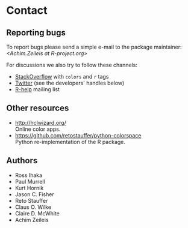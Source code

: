 # Contact

## Reporting bugs

To report bugs please send a simple e-mail to the package maintainer:
_&#x3c;&#x41;&#x63;&#x68;&#x69;&#x6d;&#x2e;&#x5a;&#x65;&#x69;&#x6c;&#x65;&#x69;&#x73;&#x20;&#x61;&#x74;&#x20;&#x52;&#x2d;&#x70;&#x72;&#x6f;&#x6a;&#x65;&#x63;&#x74;&#x2e;&#x6f;&#x72;&#x67;&#x3e;_

For discussions we also try to follow these channels:

- [StackOverflow](https://StackOverflow.com/questions/tagged/colors) with `colors` and `r` tags
- [Twitter](https://twitter.com) (see the developers' handles below)
- [R-help](https://stat.ethz.ch/mailman/listinfo/R-help) mailing list

## Other resources

- <http://hclwizard.org/>  
  Online color apps.
- <https://github.com/retostauffer/python-colorspace>  
  Python re-implementation of the R package.

## Authors

- Ross Ihaka
  <a href="https://www.stat.auckland.ac.nz/~ihaka/"><span class="fa fa-user"></span></a>
- Paul Murrell
  <a href="https://orcid.org/0000-0002-3224-8858" target="orcid.widget"><span class="fab fa-orcid orcid"></span></a>
  <a href="https://www.stat.auckland.ac.nz/~paul/"><span class="fa fa-user"></span></a>
  <a href="https://github.com/pmur002"><span class="fa fa-github"></span></a>
- Kurt Hornik
  <a href="https://orcid.org/0000-0003-4198-9911" target="orcid.widget"><span class="fab fa-orcid orcid"></span></a>
  <a href="http://statmath.wu.ac.at/~hornik/"><span class="fa fa-user"></span></a>
- Jason C. Fisher
  <a href="https://orcid.org/0000-0001-9032-8912" target="orcid.widget"><span class="fab fa-orcid orcid"></span></a>
  <a href="https://github.com/jfisher-usgs"><span class="fa fa-github"></span></a>
- Reto Stauffer
  <a href="https://orcid.org/0000-0002-3798-5507" target="orcid.widget"><span class="fab fa-orcid orcid"></span></a>
  <a href="http://retostauffer.org/"><span class="fa fa-user"></span></a>
  <a href="https://github.com/retostauffer/"><span class="fa fa-github"></span></a>
  <a href="https://twitter.com/RetoStauffer2"><span class="fa fa-twitter-square"></span></a>
- Claus O. Wilke
  <a href="https://orcid.org/0000-0002-7470-9261" target="orcid.widget"><span class="fab fa-orcid orcid"></span></a>
  <a href="https://clauswilke.com/"><span class="fa fa-user"></span></a>
  <a href="https://github.com/clauswilke"><span class="fa fa-github"></span></a>
  <a href="https://twitter.com/ClausWilke"><span class="fa fa-twitter-square"></span></a>
- Claire D. McWhite
  <a href="https://orcid.org/0000-0001-7346-3047" target="orcid.widget"><span class="fab fa-orcid orcid"></span></a>
  <a href="http://clairemcwhite.github.io/"><span class="fa fa-user"></span></a>
  <a href="http://github.com//clairemcwhite/"><span class="fa fa-github"></span></a>
  <a href="http://twitter.com/clairemcwhite"><span class="fa fa-twitter-square"></span></a>
- Achim Zeileis
  <a href="https://orcid.org/0000-0003-0918-3766" target="orcid.widget"><span class="fab fa-orcid orcid"></span></a>
  <a href="https://www.zeileis.org/"><span class="fa fa-user"></span></a>
  <a href="https://github.com/zeileis"><span class="fa fa-github"></span></a>
  <a href="https://twitter.com/AchimZeileis"><span class="fa fa-twitter-square"></span></a>
